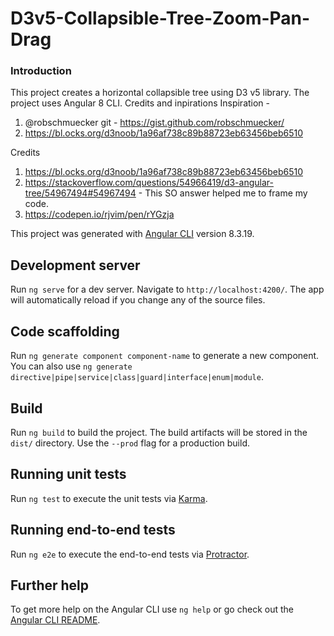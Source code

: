 # D3v5-Collapsible-Tree-Zoom-Pan-Drag

### Introduction ###

This project creates a horizontal collapsible tree using D3 v5 library. The project uses Angular 8 CLI.
Credits and inpirations 
Inspiration -
1. @robschmuecker git - https://gist.github.com/robschmuecker/
2. https://bl.ocks.org/d3noob/1a96af738c89b88723eb63456beb6510

Credits
1. https://bl.ocks.org/d3noob/1a96af738c89b88723eb63456beb6510
2. https://stackoverflow.com/questions/54966419/d3-angular-tree/54967494#54967494 - This SO answer helped me to frame my code.
3. https://codepen.io/rjvim/pen/rYGzja


This project was generated with [Angular CLI](https://github.com/angular/angular-cli) version 8.3.19.

## Development server

Run `ng serve` for a dev server. Navigate to `http://localhost:4200/`. The app will automatically reload if you change any of the source files.

## Code scaffolding

Run `ng generate component component-name` to generate a new component. You can also use `ng generate directive|pipe|service|class|guard|interface|enum|module`.

## Build

Run `ng build` to build the project. The build artifacts will be stored in the `dist/` directory. Use the `--prod` flag for a production build.

## Running unit tests

Run `ng test` to execute the unit tests via [Karma](https://karma-runner.github.io).

## Running end-to-end tests

Run `ng e2e` to execute the end-to-end tests via [Protractor](http://www.protractortest.org/).

## Further help

To get more help on the Angular CLI use `ng help` or go check out the [Angular CLI README](https://github.com/angular/angular-cli/blob/master/README.md).
